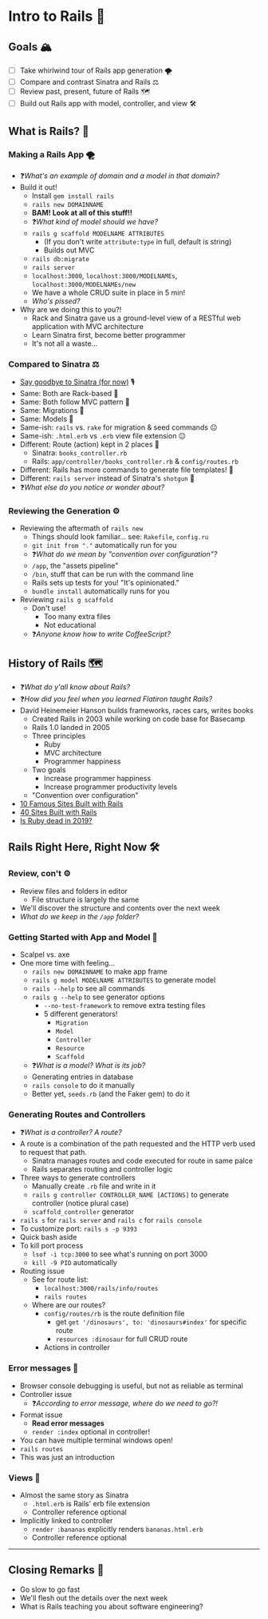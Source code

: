 # Intro to Rails 🚂

## Goals 🏔

- [ ] Take whirlwind tour of Rails app generation 🌪
- [ ] Compare and contrast Sinatra and Rails ⚖️
- [ ] Review past, present, future of Rails 🗺
- [ ] Build out Rails app with model, controller, and view 🛠

## What is Rails? 🤔

### Making a Rails App 🌪

- ❓*What's an example of domain and a model in that domain?*
- Build it out!
  - Install `gem install rails`
  - `rails new DOMAINNAME`
  - **BAM! Look at all of this stuff!!**
  - ❓*What kind of model should we have?*
  - `rails g scaffold MODELNAME ATTRIBUTES`
    - (If you don't write `attribute:type` in full, default is string)
    - Builds out MVC
  - `rails db:migrate`
  - `rails server`
  - `localhost:3000`, `localhost:3000/MODELNAMEs`, `localhost:3000/MODELNAMEs/new`
  - We have a whole CRUD suite in place in 5 min!
  - *Who's pissed?*
- Why are we doing this to you?!
  - Rack and Sinatra gave us a ground-level view of a RESTful web application with MVC architecture
  - Learn Sinatra first, become better programmer
  - It's not all a waste...

### Compared to Sinatra ⚖️

- [Say goodbye to Sinatra (for now)](https://www.youtube.com/watch?v=9ML8PrP3A8E) 🎙
- Same: Both are Rack-based 🙂
- Same: Both follow MVC pattern 🙂
- Same: Migrations 🙂
- Same: Models 🙂
- Same-ish: `rails` vs. `rake` for migration & seed commands 😐
- Same-ish: `.html.erb` vs `.erb` view file extension 😐
- Different: Route (action) kept in 2 places 🙁
  - Sinatra: `books_controller.rb`
  - Rails: `app/controller/books_controller.rb` & `config/routes.rb`
- Different: Rails has more commands to generate file templates! 🙁
- Different: `rails server` instead of Sinatra's `shotgun` 🙁
- ❓*What else do you notice or wonder about?*

### Reviewing the Generation ⚙️

- Reviewing the aftermath of `rails new`
  - Things should look familiar... see: `Rakefile`, `config.ru`
  - `git init from "."` automatically run for you
  - ❓*What do we mean by "convention over configuration"?*
  - `/app`, the "assets pipeline"
  - `/bin`, stuff that can be run with the command line
  - Rails sets up tests for you! "It's opinionated."
  - `bundle install` automatically runs for you
- Reviewing `rails g scaffold`  
  - Don't use!
    - Too many extra files
    - Not educational
  - ❓*Anyone know how to write CoffeeScript?*

## History of Rails 🗺

- ❓*What do y'all know about Rails?*
- ❓*How did you feel when you learned Flatiron taught Rails?*
- David Heinemeier Hanson builds frameworks, races cars, writes books
  - Created Rails in 2003 while working on code base for Basecamp
  - Rails 1.0 landed in 2005
  - Three principles
    - Ruby
    - MVC architecture
    - Programmer happiness
  - Two goals
    - Increase programmer happiness
    - Increase programmer productivity levels
  - "Convention over configuration"
- [10 Famous Sites Built with Rails](https://prograils.com/posts/top-10-famous-sites-built-with-ruby-on-rails)
- [40 Sites Built with Rails](https://ideamotive.co/blog/40-best-ruby-on-rails-companies-websites/)
- [Is Ruby dead in 2019?](https://hackernoon.com/is-ruby-on-rails-dead-in-2019-b462e9a65b22)

## Rails Right Here, Right Now 🛠

### Review, con't ⚙️

- Review files and folders in editor
  - File structure is largely the same
- We'll discover the structure and contents over the next week
- *What do we keep in the `/app` folder?*

### Getting Started with App and Model 🧰

- Scalpel vs. axe
- One more time with feeling...
  - `rails new DOMAINNAME` to make app frame
  - `rails g model MODELNAME ATTRIBUTES` to generate model
  - `rails --help` to see all commands
  - `rails g --help` to see generator options
    - `--no-test-framework` to remove extra testing files
    - 5 different generators!
      - `Migration`
      - `Model`
      - `Controller`
      - `Resource`
      - `Scaffold`
  - ❓*What is a model? What is its job?*
  - Generating entries in database
  - `rails console` to do it manually
  - Better yet, `seeds.rb` (and the Faker gem) to do it

### Generating Routes and Controllers

- ❓*What is a controller? A route?*
- A route is a combination of the path requested and the HTTP verb used to request that path.
  - Sinatra manages routes and code executed for route in same palce
  - Rails separates routing and controller logic
- Three ways to generate controllers
  - Manually create `.rb` file and write in it
  - `rails g controller CONTROLLER_NAME [ACTIONS]` to generate controller (notice plural case)
  - `scaffold_controller` generator
- `rails s` for `rails server` and `rails c` for `rails console`
- To customize port: `rails s -p 9393`
- Quick bash aside
- To kill port process
  - `lsof -i tcp:3000` to see what's running on port 3000
  - `kill -9 PID`
automatically
- Routing issue
  - See for route list:
    - `localhost:3000/rails/info/routes`
    - `rails routes`
  - Where are our routes?
    - `config/routes/rb` is the route definition file
      - get `get '/dinosaurs', to: 'dinosaurs#index'` for specific route
      - `resources :dinosaur` for full CRUD route
    - Actions in controller

### Error messages 🚨

- Browser console debugging is useful, but not as reliable as terminal
- Controller issue
  - ❓*According to error message, where do we need to go?!*
- Format issue
  - **Read error messages**
  - `render :index` optional in controller!
- You can have multiple terminal windows open!
- `rails routes`
- This was just an introduction

### Views 👀

- Almost the same story as Sinatra
  - `.html.erb` is Rails' erb file extension
  - Controller reference optional
- Implicitly linked to controller
  - `render :bananas` explicitly renders `bananas.html.erb`
  - Controller reference optional

---

## Closing Remarks 🙏

- Go slow to go fast
- We'll flesh out the details over the next week
- What is Rails teaching you about software engineering?
